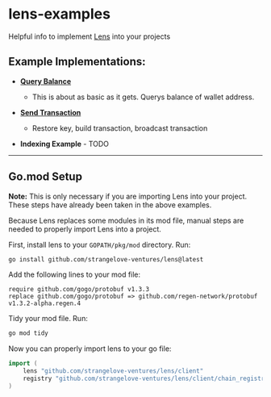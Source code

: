 # lens-examples

Helpful info to implement [Lens](https://github.com/strangelove-ventures/lens) into your projects

## **Example Implementations:**
* **[Query Balance](https://github.com/strangelove-ventures/lens-examples/tree/main/query_balance)**
    * This is about as basic as it gets. Querys balance of wallet address.

* **[Send Transaction](https://github.com/strangelove-ventures/lens-examples/tree/main/send_transaction)**
    * Restore key, build transaction, broadcast transaction


* **Indexing Example** - TODO  


---  


## **Go.mod Setup**

**Note:** This is only necessary if you are importing Lens into your project. These steps have already been taken in the above examples. 

Because Lens replaces some modules in its mod file, manual steps are needed to properly import Lens into a project. 

First, install lens to your `GOPATH/pkg/mod` directory. Run:
```bash
go install github.com/strangelove-ventures/lens@latest
```

Add the following lines to your mod file:
```
require github.com/gogo/protobuf v1.3.3
replace github.com/gogo/protobuf => github.com/regen-network/protobuf v1.3.2-alpha.regen.4
```

Tidy your mod file. Run:
```bash
go mod tidy
```

Now you can properly import lens to your go file:
```go
import (
	lens "github.com/strangelove-ventures/lens/client"
	registry "github.com/strangelove-ventures/lens/client/chain_registry"
)
````